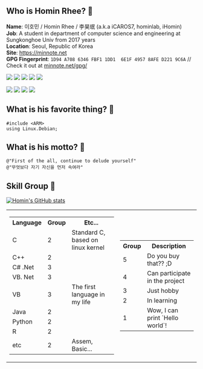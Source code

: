 ## Who is Homin Rhee? 🤔
**Name**: 이호민 / Homin Rhee / 李昊珉 (a.k.a iCAROS7, hominlab, iHomin)   
**Job**: A student in department of computer science and engineering at Sungkonghoe Univ from 2017 years   
**Location**: Seoul, Republic of Korea   
**Site**: https://minnote.net   
**GPG Fingerprint**: `1D94 A708 6346 FBF1 1DD1  6E1F 4957 8AFE D221 9C6A` // Check it out at [minnote.net/gpg/](https://minnote.net/gpg/)

<img src="https://img.shields.io/badge/C-A8B9CC?logo=c&logoColor=white"/> <img src="https://img.shields.io/badge/.NET-512BD4?logo=dotnet&logoColor=white"/> <img src="https://img.shields.io/badge/JetBrains-000000?logo=jetbrains&logoColor=white"/> <img src="https://img.shields.io/badge/Xcode-147EFB?logo=xcode&logoColor=white"> <img src="https://img.shields.io/badge/VS%20Code-007ACC?logo=visualstudiocode&logoColor=white">

<img src="https://img.shields.io/badge/Windows-0078D6?logo=windows&logoColor=white"/> <img src="https://img.shields.io/badge/Debian-A81D33?logo=debian&logoColor=white"/> <img src="https://img.shields.io/badge/macOS-000000?logo=macos&logoColor=white"/> <img src="https://img.shields.io/badge/Chrome%20OS-4285F4?logo=googlechrome&logoColor=white"/>


## What is his favorite thing? 🤗
```
#include <ARM>
using Linux.Debian;
```

## What is his motto? 😤
```
@"First of the all, continue to delude yourself"
@"무엇보다 자기 자신을 먼저 속여라"
```

## Skill Group 🤫
[![Homin's GitHub stats](https://github-readme-stats.vercel.app/api?username=icaros7)](https://github.com/anuraghazra/github-readme-stats)

<table border="0">
  <tr>
    <td>
      <table border="0">
        <th>Language</th>
        <th>Group</th>
        <th>Etc...</th>
        <tr>
          <td>C</td>
          <td>2</td>
          <td>Standard C, based on linux kernel</td>
        </tr>
        <tr>
          <td>C++</td>
          <td>2</td>
          <td></td>
        </tr>
        <tr>
          <td>C# .Net</td>
          <td>3</td>
          <td></td>
        </tr>
        <tr>
          <td>VB. Net</td>
          <td>3</td>
          <td></td>
        </tr>
        <tr>
          <td>VB</td>
          <td>3</td>
          <td>The first language in my life</td>
        </tr>
        <tr>
          <td>Java</td>
          <td>2</td>
          <td></td>
        </tr>
        <tr>
          <td>Python</td>
          <td>2</td>
          <td></td>
        </tr>
        <tr>
          <td>R</td>
          <td>2</td>
          <td></td>
        </tr>
        <tr>
          <td>etc</td>
          <td>2</td>
          <td>Assem, Basic...</td>
        </tr>
      </table>
    </td>
     <td>
       <table border="0">
        <th>Group</th>
        <th>Description</th>
        <tr>
          <td>5</td>
          <td>Do you buy that?? ;D</td>
        </tr>
        <tr>
          <td>4</td>
          <td>Can participate in the project</td>
        </tr>
        <tr>
          <td>3</td>
          <td>Just hobby</td>
        </tr>
        <tr>
          <td>2</td>
          <td>In learning</td>
        </tr>
        <tr>
          <td>1</td>
          <td>Wow, I can print `Hello world`!</td>
        </tr>
      </table>
    </td>
  </tr>
</table>